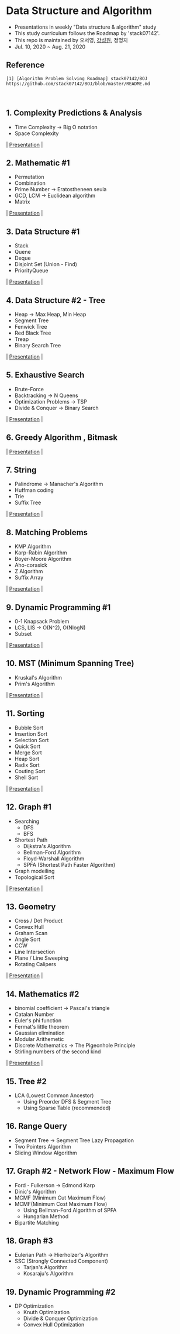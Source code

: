 # Data Structure and Algorithm
- Presentations in weekly "Data structure &amp; algorithm" study
- This study curriculum follows the Roadmap by 'stack07142'.
- This repo is maintained by 오서영, [강성원](https://github.com/Soric-stu), 정명지
- Jul. 10, 2020 ~ Aug. 21, 2020

## Reference
```
[1] [Algorithm Problem Solving Roadmap] stack07142/BOJ  
https://github.com/stack07142/BOJ/blob/master/README.md
```

&nbsp;
&nbsp;
&nbsp;

## 1. Complexity Predictions & Analysis
- Time Complexity -> Big O notation
- Space Complexity

| [Presentation](https://github.com/OH-Seoyoung/Data_Structure_and_Algorithm/blob/master/Presentation/20200712_1.%20Complexity%20Predictions%20%26%20Analysis.pdf) |  

## 2. Mathematic #1
- Permutation
- Combination
- Prime Number -> Eratostheneen seula
- GCD, LCM -> Euclidean algorithm
- Matrix  

| [Presentation](https://github.com/OH-Seoyoung/Data_Structure_and_Algorithm/blob/master/Presentation/20200712_2.%20Mathematic%20%231.pdf) | 

## 3. Data Structure #1
- Stack
- Quene
- Deque
- Disjoint Set (Union - Find)
- PriorityQueue  

| [Presentation](https://github.com/OH-Seoyoung/Data_Structure_and_Algorithm/blob/master/Presentation/20200712_3.%20Data_Structure_%231.pdf) |

## 4. Data Structure #2 - Tree
- Heap -> Max Heap, Min Heap
- Segment Tree
- Fenwick Tree
- Red Black Tree
- Treap
- Binary Search Tree  

| [Presentation](https://github.com/OH-Seoyoung/Data_Structure_and_Algorithm/blob/master/Presentation/20200719_4.%20Data%20Structure%20%232%20-%20Tree.pdf) |

## 5. Exhaustive Search
- Brute-Force
- Backtracking -> N Queens
- Optimization Problems -> TSP
- Divide & Conquer -> Binary Search  

| [Presentation](https://github.com/OH-Seoyoung/Data_Structure_and_Algorithm/blob/master/Presentation/20200719_5.%20Exhaustive%20Search.pdf) |

## 6. Greedy Algorithm , Bitmask

| [Presentation](https://github.com/OH-Seoyoung/Data_Structure_and_Algorithm/blob/master/Presentation/20200719_6.%20Greedy%20Algorithm%20%2C%20Bitmask.pdf) |

## 7. String
- Palindrome -> Manacher's Algorithm
- Huffman coding
- Trie
- Suffix Tree

| [Presentation](https://github.com/OH-Seoyoung/Data_Structure_and_Algorithm/blob/master/Presentation/20200719_7.%20String.pdf) |

## 8. Matching Problems
- KMP Algorithm
- Karp-Rabin Algorithm
- Boyer-Moore Algorithm
- Aho-corasick
- Z Algorithm
- Suffix Array

| [Presentation](https://github.com/OH-Seoyoung/Data_Structure_and_Algorithm/blob/master/Presentation/20200802_8.%20Matching%20Problems.pdf) |

## 9. Dynamic Programming #1
- 0-1 Knapsack Problem
- LCS, LIS -> O(N^2), O(NlogN)
- Subset

| [Presentation](https://github.com/OH-Seoyoung/Data_Structure_and_Algorithm/blob/master/Presentation/20200809_9.%20Dynamic%20Programming%20%231.pdf) |

## 10. MST (Minimum Spanning Tree)
- Kruskal's Algorithm
- Prim's Algorithm

| [Presentation](https://github.com/OH-Seoyoung/Data_Structure_and_Algorithm/blob/master/Presentation/20200809_10.%20Minimum%20Spanning%20Tree.pdf) |

## 11. Sorting
- Bubble Sort
- Insertion Sort
- Selection Sort
- Quick Sort
- Merge Sort
- Heap Sort
- Radix Sort
- Couting Sort
- Shell Sort

| [Presentation](https://github.com/OH-Seoyoung/Data_Structure_and_Algorithm/blob/master/Presentation/20200814_11.%20Sorting.pdf) |

## 12. Graph #1
- Searching
   - DFS
   - BFS
- Shortest Path
   - Dijkstra's Algorithm
   - Bellman-Ford Algorithm
   - Floyd-Warshall Algorithm
   - SPFA (Shortest Path Faster Algorithm)
- Graph modeiling
- Topological Sort

| [Presentation](https://github.com/OH-Seoyoung/Data_Structure_and_Algorithm/blob/master/Presentation/20200814_12.%20Graph%231.pdf) |

## 13. Geometry
- Cross / Dot Product
- Convex Hull
- Graham Scan
- Angle Sort
- CCW
- Line Intersection
- Plane / Line Sweeping
- Rotating Calipers

| [Presentation](https://github.com/OH-Seoyoung/Data_Structure_and_Algorithm/blob/master/Presentation/20200821_13.%20Geometry.pdf) |

## 14. Mathematics #2
- binomial coefficient -> Pascal's triangle
- Catalan Number
- Euler's phi function
- Fermat's little theorem
- Gaussian elimination
- Modular Arithemetic
- Discrete Mathematics -> The Pigeonhole Principle
- Stirling numbers of the second kind  

| [Presentation](https://github.com/OH-Seoyoung/Data_Structure_and_Algorithm/blob/master/Presentation/20200821_14.%20Mathematics%20%232.pdf) |

## 15. Tree #2
- LCA (Lowest Common Ancestor)
   - Using Preorder DFS & Segment Tree
   - Using Sparse Table (recommended)

## 16. Range Query
- Segment Tree -> Segment Tree Lazy Propagation
- Two Pointers Algorithm
- Sliding Window Algorithm

## 17. Graph #2 - Network Flow - Maximum Flow
- Ford - Fulkerson -> Edmond Karp
- Dinic's Algorithm
- MCMF (Minimum Cut Maximum Flow)
- MCMF(Minimum Cost Maximum Flow)
   - Using Bellman-Ford Algorithm of SPFA
   - Hungarian Method
- Bipartite Matching

## 18. Graph #3
- Eulerian Path -> Hierholzer's Algorithm
- SSC (Strongly Connected Component)
   - Tarjan's Algorithm
   - Kosaraju's Algorithm

## 19. Dynamic Programming #2
- DP Optimization
   - Knuth Optimization
   - Divide & Conquer Optimization
   - Convex Hull Optimization
